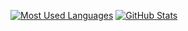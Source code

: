 [![Most Used Languages](https://github-readme-stats-seylu.vercel.app/api/top-langs/?username=seylu&custom_title=Most%20Used%20Languages&hide=procfile,batchfile,handlebars,hack,html,css&langs_count=6&exclude_repo=doggo-dash,From_Coursera,php-tutorials,github-readme-stats,seylu.github.io&layout=compact&theme=omni)](https://github.com/seylu)
[![GitHub Stats](https://github-readme-stats-seylu.vercel.app/api?username=seylu&custom_title=Github%20Stats&count_private=true&include_all_commits=true&hide=issues,stars&show_icons=true&theme=omni)](https://github.com/seylu)

<br>
